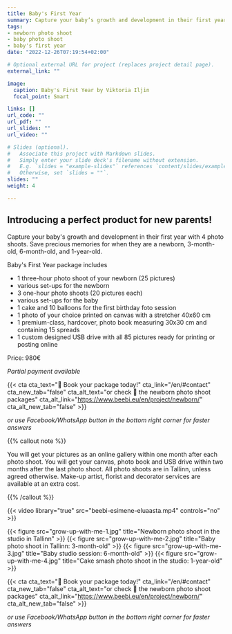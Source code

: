 ```yaml
---
title: Baby's First Year
summary: Capture your baby’s growth and development in their first year with 4 photo shoots. Save precious memories for when they are a newborn, 3-month-old, 6-month-old, and 1-year-old.
tags:
- newborn photo shoot
- baby photo shoot
- baby's first year
date: "2022-12-26T07:19:54+02:00"

# Optional external URL for project (replaces project detail page).
external_link: ""

image:
  caption: Baby's First Year by Viktoria Iljin
  focal_point: Smart

links: []
url_code: ""
url_pdf: ""
url_slides: ""
url_video: ""

# Slides (optional).
#   Associate this project with Markdown slides.
#   Simply enter your slide deck's filename without extension.
#   E.g. `slides = "example-slides"` references `content/slides/example-slides.md`.
#   Otherwise, set `slides = ""`.
slides: ""
weight: 4

---
```

## Introducing a perfect product for new parents!

Capture your baby's growth and development in their first year with 4 photo shoots. Save precious memories for when they are a newborn, 3-month-old, 6-month-old, and 1-year-old.

Baby's First Year package includes

* 1 three-hour photo shoot of your newborn (25 pictures)
* various set-ups for the newborn
* 3 one-hour photo shoots (20 pictures each)
* various set-ups for the baby
* 1 cake and 10 balloons for the first birthday foto session
* 1 photo of your choice printed on canvas with a stretcher 40x60 cm
* 1 premium-class, hardcover, photo book measuring 30x30 cm and containing 15 spreads
* 1 custom designed USB drive with all 85 pictures ready for printing or posting online


Price: 980€

_Partial payment available_

{{< cta cta_text="💛 Book your package today!" cta_link="/en/#contact" cta_new_tab="false" cta_alt_text="or check 👶 the newborn photo shoot packages" cta_alt_link="https://www.beebi.eu/en/project/newborn/" cta_alt_new_tab="false" >}}

_or use Facebook/WhatsApp button in the bottom right corner for faster answers_

{{% callout note %}}

You will get your pictures as an online gallery within one month after each photo shoot. You will get your canvas, photo book and USB drive within two months after the last photo shoot. All photo shoots are in Tallinn, unless agreed otherwise. Make-up artist, florist and decorator services are available at an extra cost.

{{% /callout %}}

{{< video library="true" src="beebi-esimene-eluaasta.mp4" controls="no" >}}

{{< figure src="grow-up-with-me-1.jpg" title="Newborn photo shoot in the studio in Tallinn" >}}
{{< figure src="grow-up-with-me-2.jpg" title="Baby photo shoot in Tallinn: 3-month-old" >}}
{{< figure src="grow-up-with-me-3.jpg" title="Baby studio session: 6-month-old" >}}
{{< figure src="grow-up-with-me-4.jpg" title="Cake smash photo shoot in the studio: 1-year-old" >}}

{{< cta cta_text="💛 Book your package today!" cta_link="/en/#contact" cta_new_tab="false" cta_alt_text="or check 👶 the newborn photo shoot packages" cta_alt_link="https://www.beebi.eu/en/project/newborn/" cta_alt_new_tab="false" >}}

_or use Facebook/WhatsApp button in the bottom right corner for faster answers_